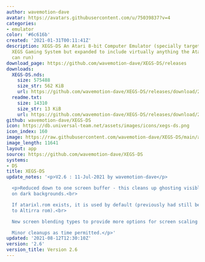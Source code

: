 ```yaml
---
author: wavemotion-dave
avatar: https://avatars.githubusercontent.com/u/75039837?v=4
categories:
- emulator
color: '#6c616b'
created: '2021-01-31T00:11:41Z'
description: XEGS-DS An Atari 8-bit Computer Emulator (specially targeted for the
  XEGS Gaming System but expanded to include virtually anything the Atari 8-bit computers
  can run)
download_page: https://github.com/wavemotion-dave/XEGS-DS/releases
downloads:
  XEGS-DS.nds:
    size: 575488
    size_str: 562 KiB
    url: https://github.com/wavemotion-dave/XEGS-DS/releases/download/2.6/XEGS-DS.nds
  readme.txt:
    size: 14310
    size_str: 13 KiB
    url: https://github.com/wavemotion-dave/XEGS-DS/releases/download/2.6/readme.txt
github: wavemotion-dave/XEGS-DS
icon: https://db.universal-team.net/assets/images/icons/xegs-ds.png
icon_index: 160
image: https://raw.githubusercontent.com/wavemotion-dave/XEGS-DS/main/arm9/gfx/bgTop.png
image_length: 11641
layout: app
source: https://github.com/wavemotion-dave/XEGS-DS
systems:
- DS
title: XEGS-DS
update_notes: '<p>V2.6 : 11-Jul-2021 by wavemotion-dave</p>

  <p>Reduced down to one screen buffer - this cleans up ghosting visible sometimes
  on dark backgrounds.<br>

  If atarixl.rom exists, it is used by default (previously had still been defaulting
  to Altirra rom).<br>

  New screen blending types to provide more options for screen scaling improvements.<br>

  Minor cleanups as time permitted.</p>'
updated: '2021-08-12T12:30:10Z'
version: '2.6'
version_title: Version 2.6
---
```


